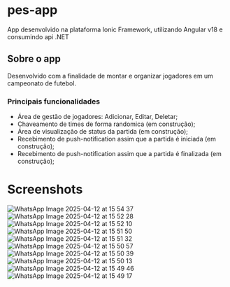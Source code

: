 # pes-app

App desenvolvido na plataforma Ionic Framework, utilizando Angular v18 e consumindo api .NET

## Sobre o app ##
Desenvolvido com a finalidade de montar e organizar jogadores em um campeonato de futebol.

### Principais funcionalidades ###
- Área de gestão de jogadores: Adicionar, Editar, Deletar;
- Chaveamento de times de forma randomica (em construção);
- Área de visualização de status da partida (em construção);
- Recebimento de push-notification assim que a partida é iniciada (em construção);
- Recebimento de push-notification assim que a partida é finalizada (em construção);




# Screenshots

![WhatsApp Image 2025-04-12 at 15 54 37](https://github.com/user-attachments/assets/1fed4311-e999-4745-a079-696660a87fa0)
![WhatsApp Image 2025-04-12 at 15 52 28](https://github.com/user-attachments/assets/b5da21de-2ce3-42b3-a475-b0e146493737)
![WhatsApp Image 2025-04-12 at 15 52 10](https://github.com/user-attachments/assets/53cc266b-2cf3-48c1-9f44-0a840c0650fc)
![WhatsApp Image 2025-04-12 at 15 51 50](https://github.com/user-attachments/assets/6f3aa63e-694a-4a51-9bd6-a0f07463b1e5)
![WhatsApp Image 2025-04-12 at 15 51 32](https://github.com/user-attachments/assets/7e0a3a3d-82f1-487f-afc9-ac7969c05d9e)
![WhatsApp Image 2025-04-12 at 15 50 57](https://github.com/user-attachments/assets/29749ef5-0d37-4fe9-aa04-bbd8717d1a70)
![WhatsApp Image 2025-04-12 at 15 50 39](https://github.com/user-attachments/assets/a563981b-83fa-413d-b778-5a6b067b8039)
![WhatsApp Image 2025-04-12 at 15 50 13](https://github.com/user-attachments/assets/6fa4bc81-c955-4557-b594-945684786435)
![WhatsApp Image 2025-04-12 at 15 49 46](https://github.com/user-attachments/assets/88cf7daa-d368-48e4-97a8-ccd035d6ff4e)
![WhatsApp Image 2025-04-12 at 15 49 17](https://github.com/user-attachments/assets/ab667bb2-9a5e-4420-bd09-b283c7cfce45)
